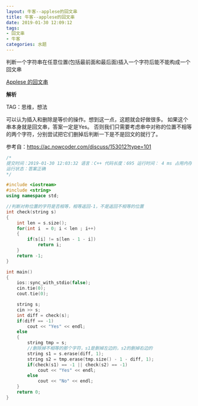 ```yaml
---
layout: 牛客--applese的回文串
title: 牛客--applese的回文串
date: 2019-01-30 12:09:12
tags: 
- 回文串 
- 牛客
categories: 水题
---
```


判断一个字符串在任意位置(包括最前面和最后面)插入一个字符后能不能构成一个回文串

 <!-- more -->

[Applese 的回文串](https://ac.nowcoder.com/acm/contest/330/I)

**解析**

TAG：思维，想法

可以认为插入和删除是等价的操作。想到这一点，这题就会好做很多。
如果这个串本身就是回文串，答案一定是Yes。
否则我们只需要考虑串中对称的位置不相等的两个字符，分别尝试把它们删掉后判断一下是不是回文的就行了。

参考自：https://ac.nowcoder.com/discuss/153012?type=101

```c++
/*
提交时间：2019-01-30 12:03:32 语言：C++ 代码长度：695 运行时间： 4 ms 占用内存：996K 
运行状态：答案正确
*/

#include <iostream>
#include <string>
using namespace std;

//判断对称位置的字符是否相等，相等返回-1，不是返回不相等的位置
int check(string s) 
{
    int len = s.size();
    for(int i  = 0; i < len ; i++)
    {
        if(s[i] != s[len - 1 - i])
            return i;
    }
    return -1;
}

int main()
{
    ios::sync_with_stdio(false);
    cin.tie(0);
    cout.tie(0);

    string s;
    cin >> s;
    int diff = check(s);
    if(diff == -1)
        cout << "Yes" << endl;
    else
    {
        string tmp = s;
        //删除掉不相等的那个字符，s1是删掉左边的，s2的删掉右边的
        string s1 = s.erase(diff, 1); 
        string s2 = tmp.erase(tmp.size() - 1 - diff, 1);
        if(check(s1) == -1 || check(s2) == -1)
            cout << "Yes" << endl;
        else
            cout << "No" << endl;
    }
    return 0;
}
```

